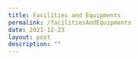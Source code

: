 ```yaml
---
title: Facilities and Equipments
permalink: /facilitiesAndEquipments
date: 2021-12-23
layout: post
description: ""
---
```

